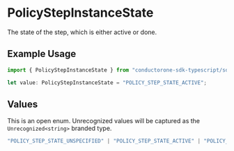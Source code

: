 # PolicyStepInstanceState

The state of the step, which is either active or done.

## Example Usage

```typescript
import { PolicyStepInstanceState } from "conductorone-sdk-typescript/sdk/models/shared";

let value: PolicyStepInstanceState = "POLICY_STEP_STATE_ACTIVE";
```

## Values

This is an open enum. Unrecognized values will be captured as the `Unrecognized<string>` branded type.

```typescript
"POLICY_STEP_STATE_UNSPECIFIED" | "POLICY_STEP_STATE_ACTIVE" | "POLICY_STEP_STATE_DONE" | Unrecognized<string>
```